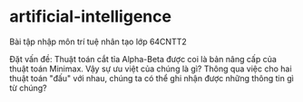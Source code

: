 # artificial-intelligence
Bài tập nhập môn trí tuệ nhân tạo lớp 64CNTT2

Đặt vấn đề:
Thuật toán cắt tỉa Alpha-Beta được coi là bản nâng cấp của thuật toán Minimax. Vậy sự ưu việt của chúng là gì? Thông qua việc cho hai thuật toán "đấu" với nhau, chúng ta có thể ghi nhận được những thông tin gì từ chúng?
